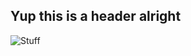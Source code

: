 ## Yup this is a header alright

![Stuff](https://c8.alamy.com/comp/2BD1AK3/set-of-many-animals-and-nature-things-on-white-background-illustration-2BD1AK3.jpg)
